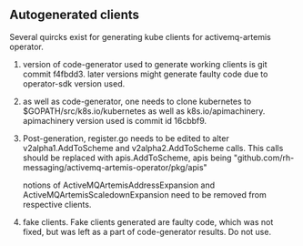 ## Autogenerated clients
Several quircks exist for generating kube clients for activemq-artemis operator.

1) version of code-generator used to generate working clients is git commit f4fbdd3. later versions might generate faulty code due to operator-sdk version used.

2) as well as code-generator, one needs to clone kubernetes to $GOPATH/src/k8s.io/kubernetes as well as k8s.io/apimachinery. apimachinery version used is commit id 16cbbf9. 

3) Post-generation, 
    register.go needs to be edited to alter v2alpha1.AddToScheme and v2alpha2.AddToScheme calls. This calls should be replaced with apis.AddToScheme, apis being 	"github.com/rh-messaging/activemq-artemis-operator/pkg/apis"
    
    notions of ActiveMQArtemisAddressExpansion and ActiveMQArtemisScaledownExpansion need to be removed from respective clients.
 
 4) fake clients. Fake clients generated are faulty code, which was not fixed, but was left as a part of code-generator results. Do not use. 